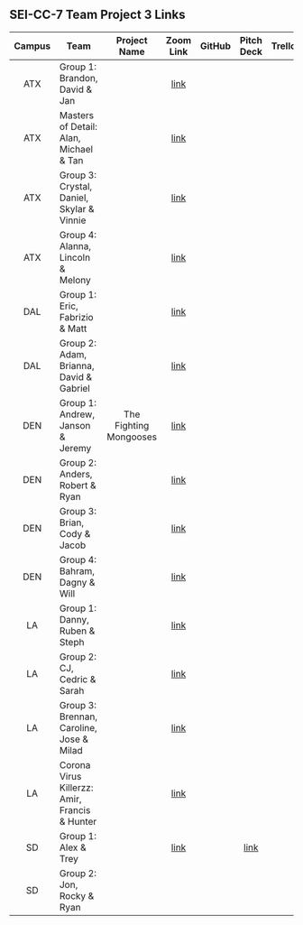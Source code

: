## SEI-CC-7 Team Project 3 Links

| Campus | Team | Project Name | Zoom Link | GitHub | Pitch Deck | Trello | Hosted Site |
|:---:|---|:---:|:---:|:---:|:---:|:---:|:---:|
| ATX | Group 1:<br>Brandon, David & Jan |  | [link](https://generalassembly.zoom.us/j/464166441) |  |  |  |  |
| ATX | Masters of Detail:<br>Alan, Michael & Tan |  | [link](https://generalassembly.zoom.us/j/944121346) |  |  |  |  |
| ATX | Group 3:<br>Crystal, Daniel, Skylar & Vinnie |  | [link](https://generalassembly.zoom.us/j/618072252) |  |  |  |  |
| ATX | Group 4:<br>Alanna, Lincoln & Melony |  | [link](https://generalassembly.zoom.us/j/257843851) |  |  |  |  |
| DAL | Group 1:<br>Eric, Fabrizio & Matt |  | [link](https://generalassembly.zoom.us/j/818379235) |  |  |  |  |
| DAL | Group 2:<br>Adam, Brianna, David & Gabriel |  | [link](https://generalassembly.zoom.us/j/949746161) |  |  |  |  |
| DEN | Group 1:<br>Andrew, Janson & Jeremy | The Fighting Mongooses | [link](https://generalassembly.zoom.us/j/441702162) |  |  |  |  |
| DEN | Group 2:<br>Anders, Robert & Ryan |  | [link](https://generalassembly.zoom.us/j/426386582) |  |  |  |  |
| DEN | Group 3:<br>Brian, Cody & Jacob |  | [link](https://generalassembly.zoom.us/j/932598831) |  |  |  |  |
| DEN | Group 4:<br>Bahram, Dagny & Will |  | [link](https://generalassembly.zoom.us/j/993065454) |  |  |  |  |
| LA | Group 1:<br>Danny, Ruben & Steph |  | [link](https://generalassembly.zoom.us/j/613488574) |  |  |  |  |
| LA | Group 2:<br>CJ, Cedric & Sarah |  | [link](https://generalassembly.zoom.us/j/144208934) |  |  |  |  |
| LA | Group 3:<br>Brennan, Caroline, Jose & Milad |  | [link](https://generalassembly.zoom.us/j/632400007) |  |  |  |  |
| LA | Corona Virus Killerzz:<br>Amir, Francis & Hunter |  | [link](https://generalassembly.zoom.us/j/766986131) |  |  |  |  |
| SD | Group 1:<br>Alex & Trey |  | [link](https://generalassembly.zoom.us/j/233634067) |  | [link](https://generalassembly.zoom.us/j/336545666) |  |  |
| SD | Group 2:<br>Jon, Rocky & Ryan |  |  |  |  |  |  |
